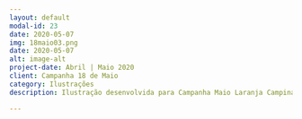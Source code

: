 ```yaml
---
layout: default
modal-id: 23
date: 2020-05-07
img: 18maio03.png
date: 2020-05-07
alt: image-alt
project-date: Abril | Maio 2020
client: Campanha 18 de Maio
category: Ilustrações
description: Ilustração desenvolvida para Campanha Maio Laranja Campinas. A Campanha 18 de maio 2020 - Campinas, surgiu através da Comissão de Violência Doméstica contra Crianças e Adolescentes do CMDCA Campinas! Link direto para o instagram da Campanha <a href="https://instagram.com/18demaiocampinas">18 de Maio Campinas</a>. Aproveitem e segue la :)

---
```


